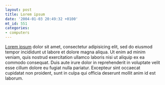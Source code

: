 ```yaml
---
layout: post
title: Lorem ipsum
date: '2004-01-03 20:49:32 +0100'
mt_id: 551
categories:
- computers
---
```

<a href="http://www.lipsum.com/">Lorem ipsum</a> dolor sit amet, consectetur adipisicing elit, sed do eiusmod tempor incididunt ut labore et dolore magna aliqua. Ut enim ad minim veniam, quis nostrud exercitation ullamco laboris nisi ut aliquip ex ea commodo consequat. Duis aute irure dolor in reprehenderit in voluptate velit esse cillum dolore eu fugiat nulla pariatur. Excepteur sint occaecat cupidatat non proident, sunt in culpa qui officia deserunt mollit anim id est laborum.
